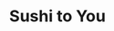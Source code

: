 ---
layout: place
title: "Sushi to You"
permalink: /iowa/sioux-center/sushi-to-you.html
stateAbbr: IA
stateName: Iowa
cityName: Sioux Center
seo:
  name: "Sushi to You"
  type: Restaurant
  links: https://www.sushitoyou.shop/
description: "Looking for sushi in Sioux Center, Iowa? Check out Sushi to You for a delightful Japanese dining experience. Enjoy a variety of sushi and other dishes in a w..."
place_id: ChIJoTPqy5czjIcRpi7gmWgYG9Q
photos:
  - name: >-
      places/ChIJoTPqy5czjIcRpi7gmWgYG9Q/photos/AeeoHcJaYLYpp73SFQmfz8LArLdxdVlnlvw1KNyIv0dqZCIj04xkqzNsbOatMmuP-rsO_9abf8jmV9R0B9WIvgEaP44q85qqGnL_Et_3H-2P3mHWYPU9g8IzoHG429UHWZELy9bJBEoUIEWMDt6Hty345h755ENIU8ueESYk3Eti56pVYJRt-IlZkl7TJfxcfDn0dG-AUftN378xW3s4gkHy8mWjWJBG0jeOlOgLqHRQYIFPWRrAMlwAWXzET1w9DXW5M7oio5nOS4ll3EtFHXpfPaQPFoT90erjbl8lIgBiETKmAQ
    widthPx: 2432
    heightPx: 3130
    authorAttributions:
      - displayName: Sushi to You
        uri: https://maps.google.com/maps/contrib/105266605789411016334
        photoUri: >-
          https://lh3.googleusercontent.com/a-/ALV-UjWqRYOVyCRnGcYHdkXWMUJUBpukLuJWSuEki63-P_85W2VPi9Y=s100-p-k-no-mo
    flagContentUri: >-
      https://www.google.com/local/imagery/report/?cb_client=maps_api_places.places_api&image_key=!1e10!2sAF1QipOk81iXuxcRkDlxsQ63b71qgZtIKdmE3a72RZiN&hl=en-US
    googleMapsUri: >-
      https://www.google.com/maps/place//data=!3m4!1e2!3m2!1sAF1QipOk81iXuxcRkDlxsQ63b71qgZtIKdmE3a72RZiN!2e10!4m2!3m1!1s0x878c3397cbea33a1:0xd41b186899e02ea6
  - name: >-
      places/ChIJoTPqy5czjIcRpi7gmWgYG9Q/photos/AeeoHcK6nmw35E038QosqlHGuSVSurTWWcVRffrd2k8UPmSc_S6we2e-tSFVCUTD-cxPYQ-cp-_ymVFhzS9Qj01z73MdjdCjBb7IsPnaWZfN8rPNrsKE2MwXbLsn-DP9XieN0L2lgLUV93EGLq2q2_PFAPElpv06HPCVGOUkCFO83lcmfLDPasVV3bi__0VMcy0SuN_HqC2hbgPm651WwBOGaUq9Dq7ntzt11pizb2jJA0GCVcsAh314MdyDS5bR8aPCfpjpgeeQ8g9PJsRkC0wxaMkVEapaF4WGLAYBtD3rRcJcLAjBKSNJniu7V22rtX1_-6kP4PghLY1QLznmQxWOAY-zFAv4KIh4sP86fitKhgwdvVVTGBtTROnrFqfQrRXRFpgqLJtbyZkwtRkMROWOS5ubMYIEWGnTDJ63_6k7KqxEkA
    widthPx: 3024
    heightPx: 4032
    authorAttributions:
      - displayName: Ashley Van Essendelft
        uri: https://maps.google.com/maps/contrib/113649972204724498135
        photoUri: >-
          https://lh3.googleusercontent.com/a-/ALV-UjU4rF2xLI-xl-VDwgH8NEOcUsvp50Itb-0K5WNMpj2Th9QXEVMrNg=s100-p-k-no-mo
    flagContentUri: >-
      https://www.google.com/local/imagery/report/?cb_client=maps_api_places.places_api&image_key=!1e10!2sCIHM0ogKEICAgICB2uqbPA&hl=en-US
    googleMapsUri: >-
      https://www.google.com/maps/place//data=!3m4!1e2!3m2!1sCIHM0ogKEICAgICB2uqbPA!2e10!4m2!3m1!1s0x878c3397cbea33a1:0xd41b186899e02ea6
  - name: >-
      places/ChIJoTPqy5czjIcRpi7gmWgYG9Q/photos/AeeoHcLpfxnVp3K0V33wanR5JQbOZkLJsSFaAvoIXJj9WCU-xWP89wavrwm_Njox_SdHhapOm4Ysw5d1eMdc5xPjcNnMeR0isS57-E3bWoe0CvJaJ_zS7dYpamZe3NB8H0-wlcyujL-hG7Nzn253NHI9yFWxlin2lZKNMcvfS8mVyJh7kUDPqaJa4VO2JDzfqTn4ogfdr7VPGUtH8dfMaWWK5QthcGECNwma5-VTvHqSTYmIeWL4K-u0Loi0M7eVXMFIUWNVKM2WiOUX-2Ptpqo6s-3AlHqTkLFFeWy7OU7I1KLoNQ
    widthPx: 1284
    heightPx: 1458
    authorAttributions:
      - displayName: Sushi to You
        uri: https://maps.google.com/maps/contrib/105266605789411016334
        photoUri: >-
          https://lh3.googleusercontent.com/a-/ALV-UjWqRYOVyCRnGcYHdkXWMUJUBpukLuJWSuEki63-P_85W2VPi9Y=s100-p-k-no-mo
    flagContentUri: >-
      https://www.google.com/local/imagery/report/?cb_client=maps_api_places.places_api&image_key=!1e10!2sAF1QipNBY24Kq9lfFAzP_-ht8pXuX013F3ZgiBiCLLad&hl=en-US
    googleMapsUri: >-
      https://www.google.com/maps/place//data=!3m4!1e2!3m2!1sAF1QipNBY24Kq9lfFAzP_-ht8pXuX013F3ZgiBiCLLad!2e10!4m2!3m1!1s0x878c3397cbea33a1:0xd41b186899e02ea6
  - name: >-
      places/ChIJoTPqy5czjIcRpi7gmWgYG9Q/photos/AeeoHcLrJV9t7f9LGd2KpVU4UjRamObPl3sIj-7kIiEAJfs5tuuFg8qsW_zXwQwrNvmveGoaTlvKcSxamwo5CTAVIAqEApNEMps-xMks5XciyjLTtT5zL8JxXw4L2tTzgcVmAt5NFxkdP6GOIyzt4OC5CpwjsjZL_r5m2Nil2CQUCK55nQdzTu_lRZXPM9uHFLNRiay9g4p4eSMCprIdVz0Dkv2obnDmwlX7cFDRAb_49ezMqxVUeEFKZcori79pXKrvNw-Um8TcF6v7WFEx8U_EVGB1lXt06qVqvouq6JI9Gw0yN4Djh9xyHGf5VmGwGkqzMl7SFPhz-U2yyUnoaXmW_K01oclPSGcvczTrFtFub8TsUjwJYYJM_aoBA6qZ7MqYAGa8XBmKf8KY69T3FMRU48JunhAPCti_yJwxhmecHc1Eww
    widthPx: 2250
    heightPx: 4000
    authorAttributions:
      - displayName: Eddy Mercury
        uri: https://maps.google.com/maps/contrib/111771812192942987997
        photoUri: >-
          https://lh3.googleusercontent.com/a-/ALV-UjVjsrQzBa9Kyfow7hQD2fSqZWf_023vunVkZmTXZMUa4pCdIogf=s100-p-k-no-mo
    flagContentUri: >-
      https://www.google.com/local/imagery/report/?cb_client=maps_api_places.places_api&image_key=!1e10!2sCIHM0ogKEICAgICBkcKCVQ&hl=en-US
    googleMapsUri: >-
      https://www.google.com/maps/place//data=!3m4!1e2!3m2!1sCIHM0ogKEICAgICBkcKCVQ!2e10!4m2!3m1!1s0x878c3397cbea33a1:0xd41b186899e02ea6
  - name: >-
      places/ChIJoTPqy5czjIcRpi7gmWgYG9Q/photos/AeeoHcKoZe9mWgte-Utnoj8jowuo0cg0A-PdJs4DNLPrgbrI5LgA1NVHcfAU09Lo2LBPJ3KWwelVym7RZedZ6jdSXrL9ZRixNF3ac9pDezGNOmo3e2K2fb3_zPtjegy5_KaOP-NvAOe8LD0_FYccMPR6AZP6WHUC27IMDOvbBD2U3xAXAOwfK3tjIsZ7chNMsc60SBzqZnCEzoNhkvO2R1dJ7AbDbRvSD5s7O5-tFtASUg00zeIa_s1CCYiLPTMb__9ysOTOxKwbSBHf7w9DECDcU-DlW-bb9SErtOMFW3ElWns4Sw
    widthPx: 3024
    heightPx: 4032
    authorAttributions:
      - displayName: Sushi to You
        uri: https://maps.google.com/maps/contrib/105266605789411016334
        photoUri: >-
          https://lh3.googleusercontent.com/a-/ALV-UjWqRYOVyCRnGcYHdkXWMUJUBpukLuJWSuEki63-P_85W2VPi9Y=s100-p-k-no-mo
    flagContentUri: >-
      https://www.google.com/local/imagery/report/?cb_client=maps_api_places.places_api&image_key=!1e10!2sAF1QipM7qBqq-whHlf4BIKgKsyh825S-63tTEEzpPNCF&hl=en-US
    googleMapsUri: >-
      https://www.google.com/maps/place//data=!3m4!1e2!3m2!1sAF1QipM7qBqq-whHlf4BIKgKsyh825S-63tTEEzpPNCF!2e10!4m2!3m1!1s0x878c3397cbea33a1:0xd41b186899e02ea6
  - name: >-
      places/ChIJoTPqy5czjIcRpi7gmWgYG9Q/photos/AeeoHcKLoHvIJA8SNGAdU2laKH7Cb302FHdro5mVnL3m0XfhUCOGFV8ObgslQMRPuw2BwBab57W88xoziFFKUGUTkNdaY0Q3LxmGX2zQlqIYtfEiZ2Y98QXbt4PFPNuqYopU2yYX4iFNnPOCwHXvF9XJA8TE6KaHAn8C8URvqiT2qrdPGL01z27vfpr6-U8U4SdBUEW03K9SsDP4S808zRKw3j0CsjxXqyhAaEDzKycWB8nHxkV3KUN16qSIskLkQVz5lkCT-ZYhorOaFzac4bMGZkbCj5GgOtf7HoIZte6VOM_ttT4Q_rQ_nR9WnerRnvigdTum6pKSNC0bxLl_iZXo9E3hke0uGfe1FAjFPQvjHA5gqHzh_1E2M0c_em6YuFN8PiMOKMyvXnSiPXmPBGCaCFIP2msY6phCX1iEkhN4OlFRLiY
    widthPx: 4000
    heightPx: 2250
    authorAttributions:
      - displayName: Eddy Mercury
        uri: https://maps.google.com/maps/contrib/111771812192942987997
        photoUri: >-
          https://lh3.googleusercontent.com/a-/ALV-UjVjsrQzBa9Kyfow7hQD2fSqZWf_023vunVkZmTXZMUa4pCdIogf=s100-p-k-no-mo
    flagContentUri: >-
      https://www.google.com/local/imagery/report/?cb_client=maps_api_places.places_api&image_key=!1e10!2sCIHM0ogKEICAgICBkcKoyQE&hl=en-US
    googleMapsUri: >-
      https://www.google.com/maps/place//data=!3m4!1e2!3m2!1sCIHM0ogKEICAgICBkcKoyQE!2e10!4m2!3m1!1s0x878c3397cbea33a1:0xd41b186899e02ea6
  - name: >-
      places/ChIJoTPqy5czjIcRpi7gmWgYG9Q/photos/AeeoHcLHHWrB-bg2W_BYITL4vdrwYjIZQFXjpfHImirU0jpXAm7jEsX7CLc3tdE-_3Duy9d9meASBljKMg7ox1UevE9H9M0uKUjWWR7q-oD6mvPHus-m-vz1vGPrayTA6RfjP2roKnLnO0rEFyznF7XGjKfrlOMbxYC8e0oeJxM7_laulribrOJk-Rt60vJi58_2-TeyKuWvsgg97dpz5CwMuPaPysbjLol0wOPGqq3Jk4zMa4cix3S-Rg9EUpxTD-_sVQToZ3hYJCAL2dut-mf5wFIvlXZuZj8JeUzsj57yzyfqrA
    widthPx: 3851
    heightPx: 2980
    authorAttributions:
      - displayName: Sushi to You
        uri: https://maps.google.com/maps/contrib/105266605789411016334
        photoUri: >-
          https://lh3.googleusercontent.com/a-/ALV-UjWqRYOVyCRnGcYHdkXWMUJUBpukLuJWSuEki63-P_85W2VPi9Y=s100-p-k-no-mo
    flagContentUri: >-
      https://www.google.com/local/imagery/report/?cb_client=maps_api_places.places_api&image_key=!1e10!2sAF1QipNDyEiXO1HxDoG4RllIPuBoUmOYyp3aPPvyBStP&hl=en-US
    googleMapsUri: >-
      https://www.google.com/maps/place//data=!3m4!1e2!3m2!1sAF1QipNDyEiXO1HxDoG4RllIPuBoUmOYyp3aPPvyBStP!2e10!4m2!3m1!1s0x878c3397cbea33a1:0xd41b186899e02ea6
  - name: >-
      places/ChIJoTPqy5czjIcRpi7gmWgYG9Q/photos/AeeoHcIIdkHXT25Btqfgoo24U4GNOC-CCLgWMshLy5REjgIEdxLGvisQepNcmcfsi_hBtb1ApOgl5R1suJVk4bJBjCrQrpiBDRtQH_6cCGZpaJlm77RH4u_ossPvlIyEWFkPbYqZhhWm4wfpiynFxWRGgpnNzIxsbNMtmT16JTDpIEwe92pvHpEgSsDAUEFLZC-IoDy_Os0I-3fXjT-M8dZoqR8uhegLDkp0V_ruU_eqViuqdV0BZ5woDDfgaDNBZEnshfxznPutjz2GfV1Pb0Wq1atEBm6JgroZAt75MoOKe2kYMofb04UVA4fcG4YRzIroquZikml7oSFtruTTt78brnmDgjNJRLuQb4RjNDZZsdPpI4VoiuNyb8G57HYDeR_bqwaK9EdGr1EVfwAodpgEgesmIilRUci-7M0nY0WO85Vh8g
    widthPx: 4000
    heightPx: 2250
    authorAttributions:
      - displayName: Eddy Mercury
        uri: https://maps.google.com/maps/contrib/111771812192942987997
        photoUri: >-
          https://lh3.googleusercontent.com/a-/ALV-UjVjsrQzBa9Kyfow7hQD2fSqZWf_023vunVkZmTXZMUa4pCdIogf=s100-p-k-no-mo
    flagContentUri: >-
      https://www.google.com/local/imagery/report/?cb_client=maps_api_places.places_api&image_key=!1e10!2sCIHM0ogKEICAgICBkcyzMw&hl=en-US
    googleMapsUri: >-
      https://www.google.com/maps/place//data=!3m4!1e2!3m2!1sCIHM0ogKEICAgICBkcyzMw!2e10!4m2!3m1!1s0x878c3397cbea33a1:0xd41b186899e02ea6
  - name: >-
      places/ChIJoTPqy5czjIcRpi7gmWgYG9Q/photos/AeeoHcKAkYjAcO0ej6IFPRQBWPstj9VHHpkdRER-y4B3IvptX4m13LP84_lv3tNYMJWg266-bEaBZJRgYmyEIIhFWer02FN5Eave-vIcdFG_KS5QWTu3xxfcqftZDSZe0Lnro0V70tPYr8BUIRy2EKwP3DofaSVn8BJRABKAmSYYKjBgYnXVzkPIIGOfn6yAzFIOa8NY4ic7r_AD7AHkk8Mldm_CW-VV0xqMI-s24Z-DDz2CeP4g6kSp7uET_FHZ-iFaYZYzPL82W9VSf2GfkvdRzNSGqy4uhYxV_eC6zWY_ciuYtZcxtYqLZB3olRIG_uZo5HGyfQhB9klTQDF0A2a2y6E3qgoIEz3Z0l1CqGI7OWgvYx2ujBGciea67rw3gQmGPW0XfuM6QCZMVJ-Ngf58AUcYp4aAUIs1jO4LNm_CwocsRao
    widthPx: 4000
    heightPx: 2250
    authorAttributions:
      - displayName: Eddy Mercury
        uri: https://maps.google.com/maps/contrib/111771812192942987997
        photoUri: >-
          https://lh3.googleusercontent.com/a-/ALV-UjVjsrQzBa9Kyfow7hQD2fSqZWf_023vunVkZmTXZMUa4pCdIogf=s100-p-k-no-mo
    flagContentUri: >-
      https://www.google.com/local/imagery/report/?cb_client=maps_api_places.places_api&image_key=!1e10!2sCIHM0ogKEICAgICBkcKyigE&hl=en-US
    googleMapsUri: >-
      https://www.google.com/maps/place//data=!3m4!1e2!3m2!1sCIHM0ogKEICAgICBkcKyigE!2e10!4m2!3m1!1s0x878c3397cbea33a1:0xd41b186899e02ea6
  - name: >-
      places/ChIJoTPqy5czjIcRpi7gmWgYG9Q/photos/AeeoHcKUsrijcNiazra54Taqdgjiim1_yI42iok5UwuvPhF_njKouROwa4qxg0F6m4aP8ghL_PnlTlFxictQe37OM0YGzKbChm1f8gSNmpfHHVpXWvGnfA_12lBiTD6mnUtQDpQuL4mXRbdYzj-I5uW1jntbQ67eCrqhzZ3d9_jTdhpGumL3z5tE9nsU0UGOAME5vWvyiMqfzMj76OLVQC5_T5Q5i01oDEseOUgxN5tsAw8kooXBJ02sGCp1N_8d65C-9y53KSYBzLQPp-gcO2rwNTaZ8FaYmLanp6meRjICHvdLUXGXzORB6A3WQyhPp5gURLULON_0zYvLNVjoVy0XuqHygNWm2m_V66tCHK2mCempvFvCFYEtz3_j59x4rm5RgV7_1l-YT4-6UU7vn7gNQB9WQlR0jv8DK3LmZr7Qn7L0qcM
    widthPx: 3024
    heightPx: 4032
    authorAttributions:
      - displayName: Kayla Visser
        uri: https://maps.google.com/maps/contrib/101013180717724791259
        photoUri: >-
          https://lh3.googleusercontent.com/a-/ALV-UjV4rabf94_O9EGP0wt3XXHJOzeSDceVPaLfylNTVEMtRxGrxpSm=s100-p-k-no-mo
    flagContentUri: >-
      https://www.google.com/local/imagery/report/?cb_client=maps_api_places.places_api&image_key=!1e10!2sCIHM0ogKEICAgIDBoqCItAE&hl=en-US
    googleMapsUri: >-
      https://www.google.com/maps/place//data=!3m4!1e2!3m2!1sCIHM0ogKEICAgIDBoqCItAE!2e10!4m2!3m1!1s0x878c3397cbea33a1:0xd41b186899e02ea6
address: 24 2nd St NE, Sioux Center, IA 51250, USA
street: 24 2nd St NE
city: Sioux Center
state: IA
zip: '51250'
country: USA
neighborhood: null
latitude: '43.078743'
longitude: '-96.175093'
accessibility_options:
  wheelchairAccessibleParking: true
  wheelchairAccessibleEntrance: true
  wheelchairAccessibleRestroom: true
  wheelchairAccessibleSeating: true
business_status: OPERATIONAL
name: Sushi to You
google_maps_links:
  directionsUri: >-
    https://www.google.com/maps/dir//''/data=!4m7!4m6!1m1!4e2!1m2!1m1!1s0x878c3397cbea33a1:0xd41b186899e02ea6!3e0
  placeUri: https://maps.google.com/?cid=15283836597949181606
  writeAReviewUri: >-
    https://www.google.com/maps/place//data=!4m3!3m2!1s0x878c3397cbea33a1:0xd41b186899e02ea6!12e1
  reviewsUri: >-
    https://www.google.com/maps/place//data=!4m4!3m3!1s0x878c3397cbea33a1:0xd41b186899e02ea6!9m1!1b1
  photosUri: >-
    https://www.google.com/maps/place//data=!4m3!3m2!1s0x878c3397cbea33a1:0xd41b186899e02ea6!10e5
primary_type: Restaurant
opening_hours:
  regular: null
  current: null
secondary_opening_hours:
  regular:
    weekdayDescriptions: null
    type: null
  current:
    weekdayDescriptions: null
    type: null
phone: (712) 449-6519
price_level: null
price_range: $10 &ndash; $20
rating: '4.9'
rating_count: 42
website: https://www.sushitoyou.shop/
reviews:
  - name: >-
      places/ChIJoTPqy5czjIcRpi7gmWgYG9Q/reviews/ChdDSUhNMG9nS0VJQ0FnSURYNW9udGtRRRAB
    relativePublishTimeDescription: 5 months ago
    rating: 4
    text:
      text: >-
        Cute little store front, Ease of ordering. Naked rolls are the best in
        my limited opinion. The tempura batter on the 2 fried rolls options is a
        little on the thick side vs. light and crispy. The Yum Yum sauce is
        incredible!
      languageCode: en
    originalText:
      text: >-
        Cute little store front, Ease of ordering. Naked rolls are the best in
        my limited opinion. The tempura batter on the 2 fried rolls options is a
        little on the thick side vs. light and crispy. The Yum Yum sauce is
        incredible!
      languageCode: en
    authorAttribution:
      displayName: Alison Pauley
      uri: https://www.google.com/maps/contrib/111646416759960200039/reviews
      photoUri: >-
        https://lh3.googleusercontent.com/a/ACg8ocIIOaQd9m_45paQNf896q9zocE5DP1gYlsX93sPgL78M5OlsQ=s128-c0x00000000-cc-rp-mo-ba5
    publishTime: '2024-10-26T21:41:05.602323Z'
    flagContentUri: >-
      https://www.google.com/local/review/rap/report?postId=ChdDSUhNMG9nS0VJQ0FnSURYNW9udGtRRRAB&d=17924085&t=1
    googleMapsUri: >-
      https://www.google.com/maps/reviews/data=!4m6!14m5!1m4!2m3!1sChdDSUhNMG9nS0VJQ0FnSURYNW9udGtRRRAB!2m1!1s0x878c3397cbea33a1:0xd41b186899e02ea6
  - name: >-
      places/ChIJoTPqy5czjIcRpi7gmWgYG9Q/reviews/ChZDSUhNMG9nS0VJQ0FnSUNiMy1yd1ZnEAE
    relativePublishTimeDescription: 8 months ago
    rating: 3
    text:
      text: >-
        The concept is amazing. Quick sushi, amazing service, clean… However, if
        you are looking for REAL sushi, this is not the place. They offer 6
        rolls. All of which are different variations of each other. None contain
        raw fish and 4 out of 6 are fried. As someone who is gluten free, two
        options that are the exact same is not ideal. Not to mention they are
        incredibly bland. A variety would bring this place to 5 stars easily. If
        I am craving sushi, I’d avoid this place and travel to a restaurant in
        Sioux City or Sioux Falls to get my fix.
      languageCode: en
    originalText:
      text: >-
        The concept is amazing. Quick sushi, amazing service, clean… However, if
        you are looking for REAL sushi, this is not the place. They offer 6
        rolls. All of which are different variations of each other. None contain
        raw fish and 4 out of 6 are fried. As someone who is gluten free, two
        options that are the exact same is not ideal. Not to mention they are
        incredibly bland. A variety would bring this place to 5 stars easily. If
        I am craving sushi, I’d avoid this place and travel to a restaurant in
        Sioux City or Sioux Falls to get my fix.
      languageCode: en
    authorAttribution:
      displayName: Taylor Mesman
      uri: https://www.google.com/maps/contrib/104054546161434365364/reviews
      photoUri: >-
        https://lh3.googleusercontent.com/a/ACg8ocJwy65YFRyyvFksJaeGt8ICQ9M-jS2gNaXJ0iTtvXE9LQ7qtw=s128-c0x00000000-cc-rp-mo
    publishTime: '2024-07-31T13:43:16.018621Z'
    flagContentUri: >-
      https://www.google.com/local/review/rap/report?postId=ChZDSUhNMG9nS0VJQ0FnSUNiMy1yd1ZnEAE&d=17924085&t=1
    googleMapsUri: >-
      https://www.google.com/maps/reviews/data=!4m6!14m5!1m4!2m3!1sChZDSUhNMG9nS0VJQ0FnSUNiMy1yd1ZnEAE!2m1!1s0x878c3397cbea33a1:0xd41b186899e02ea6
  - name: >-
      places/ChIJoTPqy5czjIcRpi7gmWgYG9Q/reviews/ChZDSUhNMG9nS0VJQ0FnSURSd3FtaEVREAE
    relativePublishTimeDescription: a year ago
    rating: 5
    text:
      text: >-
        Staying at hotel and thought man sushi would be good right now! Glad I
        did it was awesome! Simple place, simple menu, quick service. The mango
        sauce was delicious as well. Will be going back my next trip here in a
        few weeks!
      languageCode: en
    originalText:
      text: >-
        Staying at hotel and thought man sushi would be good right now! Glad I
        did it was awesome! Simple place, simple menu, quick service. The mango
        sauce was delicious as well. Will be going back my next trip here in a
        few weeks!
      languageCode: en
    authorAttribution:
      displayName: Ryan Weis
      uri: https://www.google.com/maps/contrib/109891736476029912457/reviews
      photoUri: >-
        https://lh3.googleusercontent.com/a-/ALV-UjXvMbWNGsbg01_9-yl0Fvdyv9TEnntW44dhvVjODDX6Uga9bGI=s128-c0x00000000-cc-rp-mo-ba3
    publishTime: '2023-04-21T00:41:52.649353Z'
    flagContentUri: >-
      https://www.google.com/local/review/rap/report?postId=ChZDSUhNMG9nS0VJQ0FnSURSd3FtaEVREAE&d=17924085&t=1
    googleMapsUri: >-
      https://www.google.com/maps/reviews/data=!4m6!14m5!1m4!2m3!1sChZDSUhNMG9nS0VJQ0FnSURSd3FtaEVREAE!2m1!1s0x878c3397cbea33a1:0xd41b186899e02ea6
  - name: >-
      places/ChIJoTPqy5czjIcRpi7gmWgYG9Q/reviews/ChdDSUhNMG9nS0VJQ0FnSUROaHEzbHdnRRAB
    relativePublishTimeDescription: a year ago
    rating: 5
    text:
      text: >-
        My daughter & I always share the Gorilla Boom & California Dreams! They
        are both so delicious!!! We also love their yum yum sauce! They are
        great at having your order ready at the time you specify and are very
        friendly!
      languageCode: en
    originalText:
      text: >-
        My daughter & I always share the Gorilla Boom & California Dreams! They
        are both so delicious!!! We also love their yum yum sauce! They are
        great at having your order ready at the time you specify and are very
        friendly!
      languageCode: en
    authorAttribution:
      displayName: Tammy Nieuwsma
      uri: https://www.google.com/maps/contrib/101416474448841274226/reviews
      photoUri: >-
        https://lh3.googleusercontent.com/a-/ALV-UjVElYHL8xnd1mZqVfdpFwjDej4s2CAcR1av76ZhXnxGzo162LUw=s128-c0x00000000-cc-rp-mo-ba4
    publishTime: '2024-01-22T01:23:31.731156Z'
    flagContentUri: >-
      https://www.google.com/local/review/rap/report?postId=ChdDSUhNMG9nS0VJQ0FnSUROaHEzbHdnRRAB&d=17924085&t=1
    googleMapsUri: >-
      https://www.google.com/maps/reviews/data=!4m6!14m5!1m4!2m3!1sChdDSUhNMG9nS0VJQ0FnSUROaHEzbHdnRRAB!2m1!1s0x878c3397cbea33a1:0xd41b186899e02ea6
  - name: >-
      places/ChIJoTPqy5czjIcRpi7gmWgYG9Q/reviews/ChZDSUhNMG9nS0VJQ0FnSUMzdXRUTUhnEAE
    relativePublishTimeDescription: 5 months ago
    rating: 5
    text:
      text: >-
        Just moved near Sioux Center and really no Sushi near.  Tried this place
        and they are very good.  This location has 6 rolls and they were all
        good!!!
      languageCode: en
    originalText:
      text: >-
        Just moved near Sioux Center and really no Sushi near.  Tried this place
        and they are very good.  This location has 6 rolls and they were all
        good!!!
      languageCode: en
    authorAttribution:
      displayName: Cassie Daniels
      uri: https://www.google.com/maps/contrib/116271270688307356920/reviews
      photoUri: >-
        https://lh3.googleusercontent.com/a/ACg8ocLQaPSTeKjd-D0LL5DgKQqSj_zWD1A_eG-0kvrUDHmP1NLsVQ=s128-c0x00000000-cc-rp-mo
    publishTime: '2024-11-04T22:44:02.412380Z'
    flagContentUri: >-
      https://www.google.com/local/review/rap/report?postId=ChZDSUhNMG9nS0VJQ0FnSUMzdXRUTUhnEAE&d=17924085&t=1
    googleMapsUri: >-
      https://www.google.com/maps/reviews/data=!4m6!14m5!1m4!2m3!1sChZDSUhNMG9nS0VJQ0FnSUMzdXRUTUhnEAE!2m1!1s0x878c3397cbea33a1:0xd41b186899e02ea6
parking_options:
  freeParkingLot: true
  freeStreetParking: true
payment_options:
  acceptsCreditCards: true
  acceptsDebitCards: true
  acceptsCashOnly: false
  acceptsNfc: true
allow_dogs: null
curbside_pickup: null
delivery: false
dine_in: true
good_for_children: true
good_for_groups: null
good_for_sports: false
live_music: false
menu_for_children: null
outdoor_seating: null
reservable: null
restroom: true
serves_beer: false
serves_breakfast: null
serves_brunch: null
serves_cocktails: false
serves_coffee: null
serves_dinner: true
serves_dessert: null
serves_lunch: true
serves_vegetarian_food: null
serves_wine: false
takeout: true
summary: null

---
